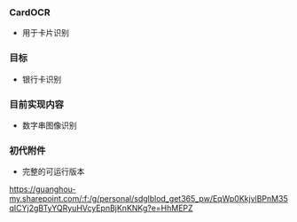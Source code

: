 ### CardOCR

- 用于卡片识别

### 目标

- 银行卡识别

### 目前实现内容

- 数字串图像识别

### 初代附件

- 完整的可运行版本

https://guanghou-my.sharepoint.com/:f:/g/personal/sdglblod_get365_pw/EqWp0KkjvlBPnM35qICYj2gBTyYQRyuHVcyEpnBjKnKNKg?e=HhMEPZ
